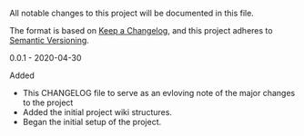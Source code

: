 All notable changes to this project will be documented in this file.

The format is based on [Keep a Changelog](https://keepachangelog.com/en/1.0.0/), 
and this project adheres to [Semantic Versioning](https://semver.org/spec/v2.0.0.html).

0.0.1 - 2020-04-30

Added

* This CHANGELOG file to serve as an evloving note of the major changes to the project
* Added the initial project wiki structures.
* Began the initial setup of the project.

